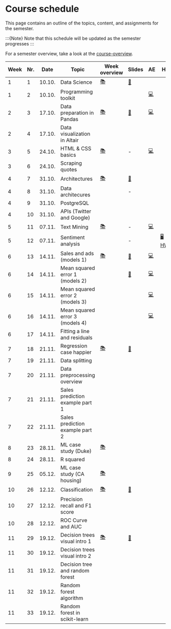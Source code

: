 # Course schedule

This page contains an outline of the topics, content, and assignments for the semester. 

:::{Note}
Note that this schedule will be updated as the semester progresses
:::

For a semester overview, take a look at the [course-overview](../docs/course-overview.md). 

|	Week	|	Nr.	|	Date	|	Topic	|	Week overview	|	Slides	|	AE	|	HW	|	Exam	|
|	---	|	---	|	---	|	---	|	---	|	---	|	---	|	---	|	---	|
|	1	|	1	|	10.10.	|	Data Science	|	[📚](../weeks/week1.md)	|	[📑](https://drive.google.com/file/d/1-MhFzAXL9l0z1381-DaqW63GFWsw_epQ/view?usp=sharing)	|		|		|		|
|	1	|	2	|	10.10.	|	Programming toolkit	|		|		|	[💻](../weeks/week1.md)	|		|		|
|	2	|	3	|	17.10.	|	Data preparation in Pandas	|	[📚](../weeks/week2.md)	|	[📑](https://drive.google.com/file/d/1-P-0r1sXlAoEj1CpGKu2JoFQg_0aICR-/view?usp=sharing)	|	[💻](../weeks/week2.md)	|		|		|
|	2	|	4	|	17.10.	|	Data visualization in Altair	|		|		|		|		|		|
|	3	|	5	|	24.10.	|	HTML & CSS basics	|	[📚](../weeks/week3.md)	|	 - 	|	[💻](../weeks/week3.md)	|		|		|
|	3	|	6	|	24.10.	|	Scraping quotes	|		|		|		|		|		|
|	4	|	7	|	31.10.	|	Architectures	|	[📚](../weeks/week4.md)	|	[📑](https://drive.google.com/file/d/1-kn1zRRwU_aXHCkATjUwnn0KfjQ2u6kY/view?usp=sharing)	|		|		|		|
|	4	|	8	|	31.10.	|	Data architecures	|		|	 - 	|		|		|		|
|	4	|	9	|	31.10.	|	PostgreSQL	|		|		|		|		|		|
|	4	|	10	|	31.10.	|	APIs (Twitter and Google)	|		|		|		|		|		|
|	5	|	11	|	07.11.	|	Text Mining	|	[📚](../weeks/week5.md)	|	 - 	|	[💻](../weeks/week5.md)	|		|		|
|	5	|	12	|	07.11.	|	Sentiment analysis	|		|	 - 	|		|	[🖥 HW1](https://e-learning.hdm-stuttgart.de/moodle/mod/page/view.php?id=267036)	|		|
|	6	|	13	|	14.11.	|	Sales and ads (models 1)	|	[📚](../weeks/week6.md)	|	[📑](https://drive.google.com/file/d/1-ZfUfZ671sAIsGPhKhvPfG9_mpgOXuro/view?usp=sharing)	|	[💻](../weeks/week6.md)	|		|		|
|	6	|	14	|	14.11.	|	Mean squared error 1 (models 2)	|		|	[📑](https://drive.google.com/file/d/10ugq6FglzLn85wp3keqJuA4SEyXKgk4T/view?usp=sharing)	|	[💻](../weeks/week6.md)	|		|		|
|	6	|	15	|	14.11.	|	Mean squared error 2 (models 3)	|		|		|	[💻](../weeks/week6.md)	|		|		|
|	6	|	16	|	14.11.	|	Mean squared error 3 (models 4)	|		|		|	[💻](../weeks/week6.md)	|		|		|
|	6	|	17	|	14.11.	|	Fitting a line and residuals	|		|		|		|		|		|
|	7	|	18	|	21.11.	|	Regression case happier	|	[📚](../weeks/week7.md)	|	[📑](https://drive.google.com/file/d/1-cGm0I8N0sVjoLRFJrz-4t15PlR_Qy_4/view?usp=sharing)	|		|		|		|
|	7	|	19	|	21.11.	|	Data splitting	|		|		|		|		|		|
|	7	|	20	|	21.11.	|	Data preprocessing overview	|		|		|		|		|		|
|	7	|	21	|	21.11.	|	Sales prediction example part 1	|		|		|		|		|		|
|	7	|	22	|	21.11.	|	Sales prediction example part 2	|		|		|		|		|		|
|	8	|	23	|	28.11.	|	ML case study (Duke)	|	[📚](../weeks/week8.md)	|		|		|		|		|
|	8	|	24	|	28.11.	|	R squared	|		|		|		|		|		|
|	9	|	25	|	05.12.	|	ML case study (CA housing)	|	[📚](../weeks/week9.md)	|		|		|		|		|
|	10	|	26	|	12.12.	|	Classification	|	[📚](../weeks/week10.md)	|	[📑](https://drive.google.com/file/d/10OqatAw0GhYYQcRs3nkg5AON0v19d3L7/view?usp=sharing)	|		|		|		|
|	10	|	27	|	12.12.	|	Precision recall and F1 score	|		|		|		|		|		|
|	10	|	28	|	12.12.	|	ROC Curve and AUC	|		|		|		|		|		|
|	11	|	29	|	19.12.	|	Decision trees visual intro 1	|	[📚](../weeks/week11.md)	|	[📑](https://drive.google.com/file/d/10ugq6FglzLn85wp3keqJuA4SEyXKgk4T/view?usp=sharing)	|		|		|		|
|	11	|	30	|	19.12.	|	Decision trees visual intro 2	|		|		|		|		|		|
|	11	|	31	|	19.12.	|	Decision tree and random forest	|		|		|		|		|		|
|	11	|	32	|	19.12.	|	Random forest algorithm	|		|		|		|		|		|
|	11	|	33	|	19.12.	|	Random forest in scikit-learn	|		|		|		|		|		|